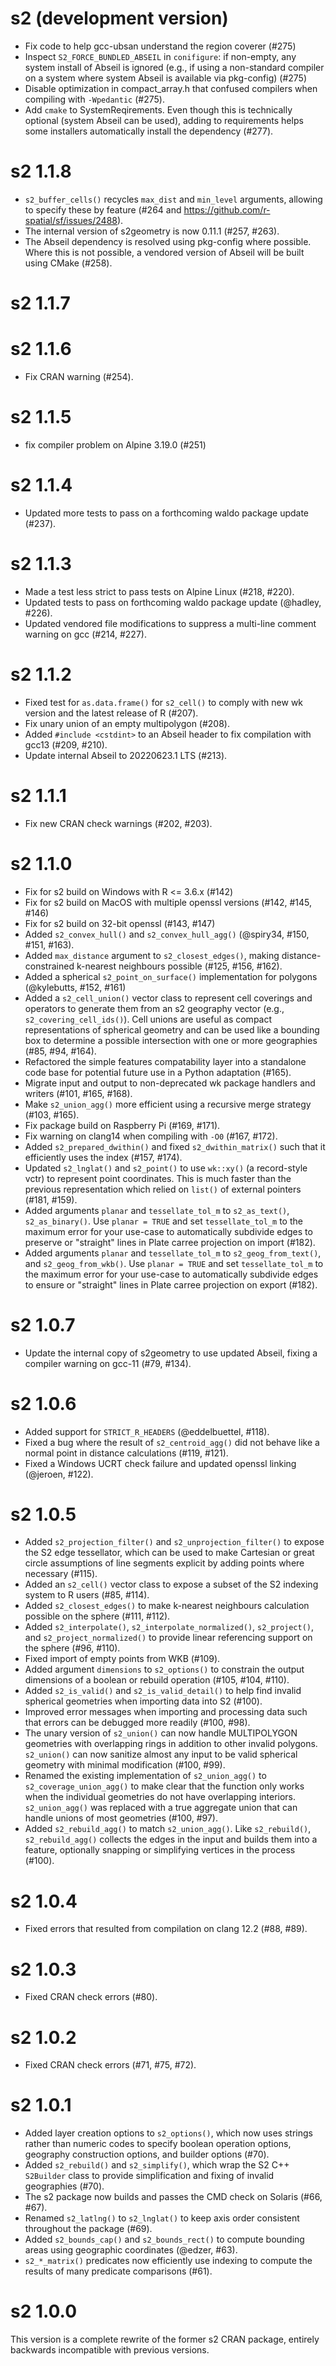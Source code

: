 # s2 (development version)

* Fix code to help gcc-ubsan understand the region coverer (#275)
* Inspect `S2_FORCE_BUNDLED_ABSEIL` in `conifigure`: if non-empty, any system
  install of Abseil is ignored (e.g., if using a non-standard compiler on a
  system where system Abseil is available via pkg-config) (#275)
* Disable optimization in compact_array.h that confused compilers when compiling
  with `-Wpedantic` (#275).
* Add `cmake` to SystemReqirements. Even though this is technically optional
  (system Abseil can be used), adding to requirements helps some installers
  automatically install the dependency (#277).

# s2 1.1.8

* `s2_buffer_cells()` recycles `max_dist` and `min_level` arguments, allowing
   to specify these by feature (#264 and
   https://github.com/r-spatial/sf/issues/2488).
* The internal version of s2geometry is now 0.11.1 (#257, #263).
* The Abseil dependency is resolved using pkg-config where possible.
  Where this is not possible, a vendored version of Abseil will be built using
  CMake (#258).

# s2 1.1.7

# s2 1.1.6

* Fix CRAN warning (#254).

# s2 1.1.5

* fix compiler problem on Alpine 3.19.0 (#251)

# s2 1.1.4

* Updated more tests to pass on a forthcoming waldo package update (#237).

# s2 1.1.3

* Made a test less strict to pass tests on Alpine Linux (#218, #220).
* Updated tests to pass on forthcoming waldo package update (@hadley, #226).
* Updated vendored file modifications to suppress a multi-line comment
  warning on gcc (#214, #227).

# s2 1.1.2

- Fixed test for `as.data.frame()` for `s2_cell()` to comply with new wk
  version and the latest release of R (#207).
- Fix unary union of an empty multipolygon (#208).
- Added `#include <cstdint>` to an Abseil header to fix compilation with
  gcc13 (#209, #210).
- Update internal Abseil to 20220623.1 LTS (#213).

# s2 1.1.1

- Fix new CRAN check warnings (#202, #203).

# s2 1.1.0

- Fix for s2 build on Windows with R <= 3.6.x (#142)
- Fix for s2 build on MacOS with multiple openssl versions (#142, #145, #146)
- Fix for s2 build on 32-bit openssl (#143, #147)
- Added `s2_convex_hull()` and `s2_convex_hull_agg()` (@spiry34, #150,
  #151, #163).
- Added `max_distance` argument to `s2_closest_edges()`, making
  distance-constrained k-nearest neighbours possible (#125, #156, #162).
- Added a spherical `s2_point_on_surface()` implementation for polygons
  (@kylebutts, #152, #161)
- Added a `s2_cell_union()` vector class to represent cell coverings and
  operators to generate them from an s2 geography vector (e.g.,
  `s2_covering_cell_ids()`). Cell unions are useful as compact representations
  of spherical geometry and can be used like a bounding box to determine
  a possible intersection with one or more geographies (#85, #94, #164).
- Refactored the simple features compatability layer into a standalone
  code base for potential future use in a Python adaptation (#165).
- Migrate input and output to non-deprecated wk package handlers and writers
  (#101, #165, #168).
- Make `s2_union_agg()` more efficient using a recursive merge strategy
  (#103, #165).
- Fix package build on Raspberry Pi (#169, #171).
- Fix warning on clang14 when compiling with `-O0` (#167, #172).
- Added `s2_prepared_dwithin()` and fixed `s2_dwithin_matrix()` such that it
  efficiently uses the index (#157, #174).
- Updated `s2_lnglat()` and `s2_point()` to use `wk::xy()` (a record-style
  vctr) to represent point coordinates. This is much faster than the previous
  representation which relied on `list()` of external pointers (#181, #159).
- Added arguments `planar` and `tessellate_tol_m` to `s2_as_text()`,
  `s2_as_binary()`. Use `planar = TRUE` and set `tessellate_tol_m` to the
  maximum error for your use-case to automatically subdivide edges to
  preserve or "straight" lines in Plate carree projection on import (#182).
- Added arguments `planar` and `tessellate_tol_m` to `s2_geog_from_text()`, and
  `s2_geog_from_wkb()`. Use `planar = TRUE` and set `tessellate_tol_m` to the
  maximum error for your use-case to automatically subdivide edges to
  ensure or "straight" lines in Plate carree projection on export (#182).

# s2 1.0.7

- Update the internal copy of s2geometry to use updated Abseil,
  fixing a compiler warning on gcc-11 (#79, #134).

# s2 1.0.6

- Added support for `STRICT_R_HEADERS` (@eddelbuettel, #118).
- Fixed a bug where the result of `s2_centroid_agg()` did not
  behave like a normal point in distance calculations (#119, #121).
- Fixed a Windows UCRT check failure and updated openssl linking
  (@jeroen, #122).

# s2 1.0.5

* Added `s2_projection_filter()` and `s2_unprojection_filter()` to
  expose the S2 edge tessellator, which can be used to make Cartesian
  or great circle assumptions of line segments explicit by adding
  points where necessary (#115).
* Added an `s2_cell()` vector class to expose a subset of the S2
  indexing system to R users (#85, #114).
* Added `s2_closest_edges()` to make k-nearest neighbours calculation
  possible on the sphere (#111, #112).
* Added `s2_interpolate()`, `s2_interpolate_normalized()`,
  `s2_project()`, and `s2_project_normalized()` to provide linear
  referencing support on the sphere (#96, #110).
* Fixed import of empty points from WKB (#109).
* Added argument `dimensions` to `s2_options()` to constrain the
  output dimensions of a boolean or rebuild operation (#105, #104, #110).
* Added `s2_is_valid()` and `s2_is_valid_detail()` to help find invalid
  spherical geometries when importing data into S2 (#100).
* Improved error messages when importing and processing data such that
  errors can be debugged more readily (#100, #98).
* The unary version of `s2_union()` can now handle MULTIPOLYGON
  geometries with overlapping rings in addition to other invalid
  polygons. `s2_union()` can now sanitize
  almost any input to be valid spherical geometry with
  minimal modification (#100, #99).
* Renamed the existing implementation of `s2_union_agg()` to
  `s2_coverage_union_agg()` to make clear that the function only
  works when the individual geometries do not have overlapping
  interiors. `s2_union_agg()` was replaced with a
  true aggregate union that can handle unions of most geometries
  (#100, #97).
* Added `s2_rebuild_agg()` to match `s2_union_agg()`. Like
  `s2_rebuild()`, `s2_rebuild_agg()` collects the edges in the input
  and builds them into a feature, optionally snapping or simplifying
  vertices in the process (#100).

# s2 1.0.4

* Fixed errors that resulted from compilation on clang 12.2 (#88, #89).

# s2 1.0.3

* Fixed CRAN check errors (#80).

# s2 1.0.2

* Fixed CRAN check errors (#71, #75, #72).

# s2 1.0.1

* Added layer creation options to `s2_options()`, which now uses strings
  rather than numeric codes to specify boolean operation options, geography
  construction options, and builder options (#70).
* Added `s2_rebuild()` and `s2_simplify()`, which wrap the S2 C++ `S2Builder`
  class to provide simplification and fixing of invalid geographies (#70).
* The s2 package now builds and passes the CMD check on Solaris (#66, #67).
* Renamed `s2_latlng()` to `s2_lnglat()` to keep axis order consistent
  throughout the package (#69).
* Added `s2_bounds_cap()` and `s2_bounds_rect()` to compute bounding areas
  using geographic coordinates (@edzer, #63).
* `s2_*_matrix()` predicates now efficiently use indexing to compute the
  results of many predicate comparisons (#61).

# s2 1.0.0

This version is a complete rewrite of the former s2 CRAN package, entirely
backwards incompatible with previous versions.
